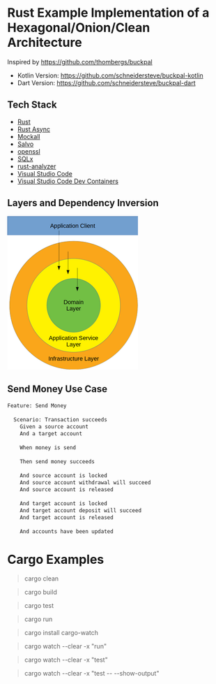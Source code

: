 # Rust Example Implementation of a Hexagonal/Onion/Clean Architecture

Inspired by https://github.com/thombergs/buckpal

- Kotlin Version: https://github.com/schneidersteve/buckpal-kotlin
- Dart Version: https://github.com/schneidersteve/buckpal-dart

## Tech Stack

* [Rust](https://www.rust-lang.org)
* [Rust Async](https://rust-lang.github.io/async-book/)
* [Mockall](https://github.com/asomers/mockall)
* [Salvo](https://salvo.rs)
* [openssl](https://docs.rs/openssl/latest/openssl/)
* [SQLx](https://github.com/launchbadge/sqlx)
* [rust-analyzer](https://rust-analyzer.github.io)
* [Visual Studio Code](https://code.visualstudio.com)
* [Visual Studio Code Dev Containers](https://code.visualstudio.com/docs/devcontainers/containers#_quick-start-open-a-git-repository-or-github-pr-in-an-isolated-container-volume)

## Layers and Dependency Inversion

![Dependency Inversion](di.png)

## Send Money Use Case

```gherkin
Feature: Send Money

  Scenario: Transaction succeeds
    Given a source account
    And a target account

    When money is send

    Then send money succeeds

    And source account is locked
    And source account withdrawal will succeed
    And source account is released

    And target account is locked
    And target account deposit will succeed
    And target account is released

    And accounts have been updated
```

# Cargo Examples

> cargo clean

> cargo build

> cargo test

> cargo run

> cargo install cargo-watch

> cargo watch --clear -x "run"

> cargo watch --clear -x "test"

> cargo watch --clear -x "test -- --show-output"
